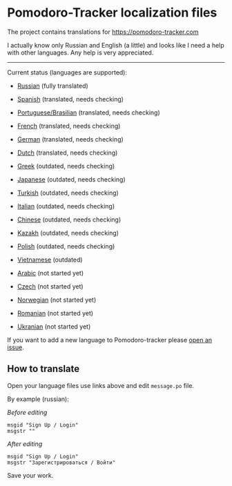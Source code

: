 Pomodoro-Tracker localization files
===================================

The project contains translations for https://pomodoro-tracker.com

I actually know only Russian and English (a little) and looks like I need a
help with other languages. Any help is very appreciated.

-----

Current status (languages are supported):

* [Russian](https://github.com/klen/pomodoro-tracker-locales/tree/master/ru/LC_MESSAGES/messages.po) (fully translated)

* [Spanish](https://github.com/klen/pomodoro-tracker-locales/tree/master/es/LC_MESSAGES/messages.po) (translated, needs checking)
* [Portuguese/Brasilian](https://github.com/klen/pomodoro-tracker-locales/tree/master/pt_br/LC_MESSAGES/messages.po) (translated, needs checking)
* [French](https://github.com/klen/pomodoro-tracker-locales/tree/master/fr/LC_MESSAGES/messages.po) (translated, needs checking)
* [German](https://github.com/klen/pomodoro-tracker-locales/tree/master/de/LC_MESSAGES/messages.po) (translated, needs checking)
* [Dutch](https://github.com/klen/pomodoro-tracker-locales/tree/master/nl/LC_MESSAGES/messages.po) (translated, needs checking)

* [Greek](https://github.com/klen/pomodoro-tracker-locales/tree/master/el/LC_MESSAGES/messages.po) (outdated, needs checking)
* [Japanese](https://github.com/klen/pomodoro-tracker-locales/tree/master/ja/LC_MESSAGES/messages.po) (outdated, needs checking)
* [Turkish](https://github.com/klen/pomodoro-tracker-locales/tree/master/tr/LC_MESSAGES/messages.po) (outdated, needs checking)
* [Italian](https://github.com/klen/pomodoro-tracker-locales/tree/master/it/LC_MESSAGES/messages.po) (outdated, needs checking)
* [Chinese](https://github.com/klen/pomodoro-tracker-locales/tree/master/zh/LC_MESSAGES/messages.po) (outdated, needs checking)
* [Kazakh](https://github.com/klen/pomodoro-tracker-locales/tree/master/kk/LC_MESSAGES/messages.po) (outdated, needs checking)
* [Polish](https://github.com/klen/pomodoro-tracker-locales/tree/master/pl/LC_MESSAGES/messages.po) (outdated, needs checking)
* [Vietnamese](https://github.com/klen/pomodoro-tracker-locales/tree/master/vi/LC_MESSAGES/messages.po) (outdated)

* [Arabic](https://github.com/klen/pomodoro-tracker-locales/tree/master/ar/LC_MESSAGES/messages.po) (not started yet)
* [Czech](https://github.com/klen/pomodoro-tracker-locales/tree/master/cz/LC_MESSAGES/messages.po) (not started yet)
* [Norwegian](https://github.com/klen/pomodoro-tracker-locales/tree/master/no/LC_MESSAGES/messages.po) (not started yet)
* [Romanian](https://github.com/klen/pomodoro-tracker-locales/tree/master/ro/LC_MESSAGES/messages.po) (not started yet)
* [Ukranian](https://github.com/klen/pomodoro-tracker-locales/tree/master/uk/LC_MESSAGES/messages.po) (not started yet)

If you want to add a new language to Pomodoro-tracker please [open an
issue](https://github.com/klen/pomodoro-tracker-locales/issues/new). 


How to translate
----------------

Open your language files use links above and edit `message.po` file.

By example (russian):

*Before editing*

    msgid "Sign Up / Login"
    msgstr ""

*After editing*

    msgid "Sign Up / Login"
    msgstr "Зарегистрироваться / Войти"

Save your work.
